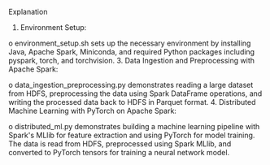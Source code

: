Explanation
1.	Environment Setup:
   
o	environment_setup.sh sets up the necessary environment by installing Java, Apache Spark, Miniconda, and required Python packages including pyspark, torch, and torchvision.
3.	Data Ingestion and Preprocessing with Apache Spark:

o	data_ingestion_preprocessing.py demonstrates reading a large dataset from HDFS, preprocessing the data using Spark DataFrame operations, and writing the processed data back to HDFS in Parquet format.
4.	Distributed Machine Learning with PyTorch on Apache Spark:

o	distributed_ml.py demonstrates building a machine learning pipeline with Spark's MLlib for feature extraction and using PyTorch for model training. The data is read from HDFS, preprocessed using Spark MLlib, and converted to PyTorch tensors for training a neural network model.

